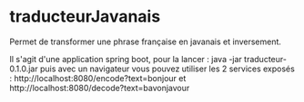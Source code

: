 # traducteurJavanais
Permet de transformer une phrase française en javanais et inversement.

Il s'agit d'une application spring boot, pour la lancer :
	java -jar traducteur-0.1.0.jar
puis avec un navigateur vous pouvez utiliser les 2 services exposés :
http://localhost:8080/encode?text=bonjour
et
http://localhost:8080/decode?text=bavonjavour

